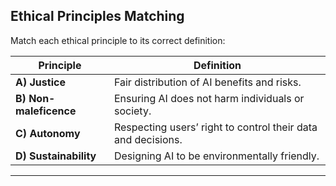 ##  Ethical Principles Matching

Match each ethical principle to its correct definition:

| Principle         | Definition                                                    |
|------------------|---------------------------------------------------------------|
| **A) Justice**        | Fair distribution of AI benefits and risks.                  |
| **B) Non-maleficence**| Ensuring AI does not harm individuals or society.            |
| **C) Autonomy**       | Respecting users’ right to control their data and decisions. |
| **D) Sustainability** | Designing AI to be environmentally friendly.                 |

---
